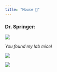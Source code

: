 ```yaml
---
title: "Mouse 🐁"
---
```


### Dr. Springer:

![](/images/villain-standing.png)

_You found my lab mice!_

![](https://media.giphy.com/media/R2s69ZdZjx4I0/giphy.gif)

![](/images/egg.png)